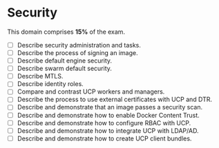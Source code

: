 # Security

This domain comprises **15%** of the exam.

- [ ] Describe security administration and tasks.
- [ ] Describe the process of signing an image.
- [ ] Describe default engine security.
- [ ] Describe swarm default security.
- [ ] Describe MTLS.
- [ ] Describe identity roles.
- [ ] Compare and contrast UCP workers and managers.
- [ ] Describe the process to use external certificates with UCP and DTR.
- [ ] Describe and demonstrate that an image passes a security scan.
- [ ] Describe and demonstrate how to enable Docker Content Trust.
- [ ] Describe and demonstrate how to configure RBAC with UCP.
- [ ] Describe and demonstrate how to integrate UCP with LDAP/AD.
- [ ] Describe and demonstrate how to create UCP client bundles.